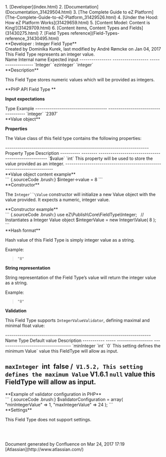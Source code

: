 <div id="page">
<div id="main" class="aui-page-panel">
<div id="main-header">
<div id="breadcrumb-section">
1.  [Developer](index.html)
2.  [Documentation](Documentation_31429504.html)
3.  [The Complete Guide to eZ
    Platform](The-Complete-Guide-to-eZ-Platform_31429526.html)
4.  [Under the Hood: How eZ Platform Works](31429659.html)
5.  [Content Model: Content is King!](31429709.html)
6.  [Content items, Content Types and Fields](31430275.html)
7.  [Field Types reference](Field-Types-reference_31430495.html)

</div>
**Developer : Integer Field Type**

</div>
<div id="content" class="view">
<div class="page-metadata">
Created by Dominika Kurek, last modified by André Rømcke on Jan 04, 2017

</div>
<div id="main-content" class="wiki-content group">
<div class="contentLayout2">
<div class="columnLayout two-right-sidebar"
data-layout="two-right-sidebar">
<div class="cell normal" data-type="normal">
<div class="innerCell">
This Field Type represents an integer value.

<div class="table-wrap">
  Name             Internal name      Expected input
  ---------------- ------------------ -------------------
  `Integer`        `ezinteger`        `integer`

</div>
**Description**

This Field Type stores numeric values which will be provided as
integers.

**PHP API Field Type **

**Input expectations**

<div class="table-wrap">
  Type                                 Example
  ------------------------------------ ------------------------------------
  `integer`                            `2397`

</div>
**Value object**

**Properties**

The Value class of this field type contains the following properties:

<div class="table-wrap">
  ------------------------------------------------------------------------
  Property   Type     Description
  ---------- -------- ----------------------------------------------------
  `$value`   `int`    This property will be used to store the value
                      provided as an integer.
  ------------------------------------------------------------------------

</div>
<div class="code panel pdl" style="border-width: 1px;">
<div class="codeHeader panelHeader pdl"
style="border-bottom-width: 1px;">
**Value object content example**

</div>
<div class="codeContent panelContent pdl">
``` {.sourceCode .brush:}
$integer->value = 8
```

</div>
</div>
**Constructor**

The `Integer``\Value` constructor will initialize a new Value object
with the value provided. It expects a numeric, integer value.

<div class="code panel pdl" style="border-width: 1px;">
<div class="codeHeader panelHeader pdl"
style="border-bottom-width: 1px;">
**Constructor example**

</div>
<div class="codeContent panelContent pdl">
``` {.sourceCode .brush:}
use eZ\Publish\Core\FieldType\Integer;
 
// Instantiates a Integer Value object
$integerValue = new Integer\Value( 8 );
```

</div>
</div>
**Hash format**

Hash value of this Field Type is simply integer value as a string.

Example:

> `"8"`

**String representation**

String representation of the Field Type’s value will return the integer
value as a string.

Example:

> `"8"`

**Validation**

This Field Type supports `IntegerValueValidator`, defining maximal and
minimal float value:

<div class="table-wrap">
  -------------------------------------------------------------------------
  Name        Type  Default value      Description
  ----------- ----- ------------------ ------------------------------------
  `minInteger `int` `0`                This setting defines the minimum
  Value`                               value this FieldType will allow as
                                       input.

  `maxInteger `int` `false  /` V1.5.2, This setting defines the maximum
  Value`            V1.6.1 `null`      value this FieldType will allow as
                                       input.
  -------------------------------------------------------------------------

</div>
<div class="code panel pdl" style="border-width: 1px;">
<div class="codeHeader panelHeader pdl"
style="border-bottom-width: 1px;">
**Example of validator configuration in PHP**

</div>
<div class="codeContent panelContent pdl">
``` {.sourceCode .brush:}
$validatorConfiguration = array(
    "minIntegerValue" => 1,
    "maxIntegerValue" => 24
);
```

</div>
</div>
**Settings**

This Field Type does not support settings.

 

</div>
</div>
<div class="cell aside" data-type="aside">
<div class="innerCell">
 

</div>
</div>
</div>
</div>
</div>
</div>
</div>
<div id="footer" role="contentinfo">
<div class="section footer-body">
Document generated by Confluence on Mar 24, 2017 17:19

<div id="footer-logo">
[Atlassian](http://www.atlassian.com/)

</div>
</div>
</div>
</div>

